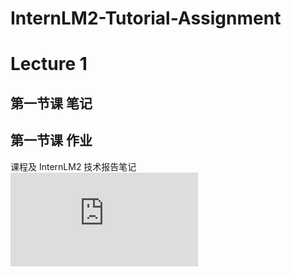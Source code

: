 # InternLM2-Tutorial-Assignment
# Lecture 1
## 第一节课 笔记


## 第一节课 作业
课程及 InternLM2 技术报告笔记   
![InternLM2 技术报告](https://arxiv.org/pdf/2403.17297.pdf)
